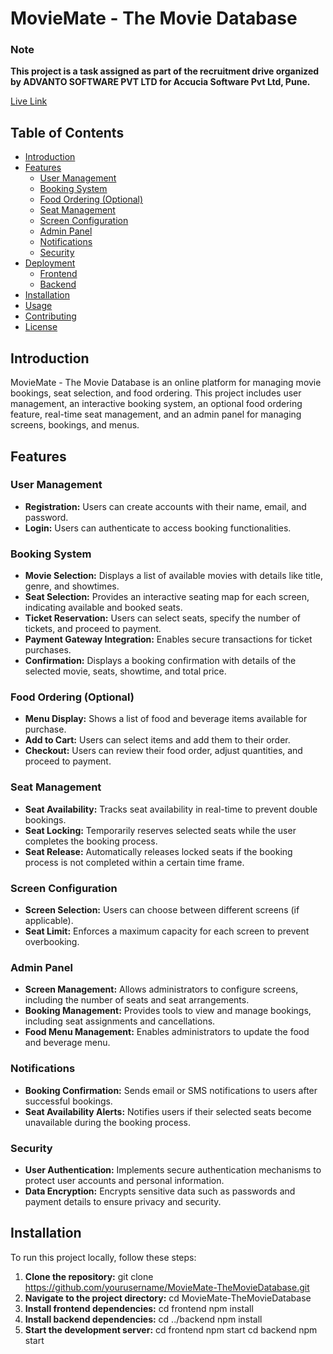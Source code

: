 # MovieMate - The Movie Database

### Note
**This project is a task assigned as part of the recruitment drive organized by ADVANTO SOFTWARE PVT LTD for Accucia Software Pvt Ltd, Pune.**

[Live Link](https://www.themoviedb.org/)

## Table of Contents
- [Introduction](#introduction)
- [Features](#features)
  - [User Management](#user-management)
  - [Booking System](#booking-system)
  - [Food Ordering (Optional)](#food-ordering-optional)
  - [Seat Management](#seat-management)
  - [Screen Configuration](#screen-configuration)
  - [Admin Panel](#admin-panel)
  - [Notifications](#notifications)
  - [Security](#security)
- [Deployment](#deployment)
  - [Frontend](#frontend)
  - [Backend](#backend)
- [Installation](#installation)
- [Usage](#usage)
- [Contributing](#contributing)
- [License](#license)

## Introduction

MovieMate - The Movie Database is an online platform for managing movie bookings, seat selection, and food ordering. This project includes user management, an interactive booking system, an optional food ordering feature, real-time seat management, and an admin panel for managing screens, bookings, and menus.

## Features

### User Management
- **Registration:** Users can create accounts with their name, email, and password.
- **Login:** Users can authenticate to access booking functionalities.

### Booking System
- **Movie Selection:** Displays a list of available movies with details like title, genre, and showtimes.
- **Seat Selection:** Provides an interactive seating map for each screen, indicating available and booked seats.
- **Ticket Reservation:** Users can select seats, specify the number of tickets, and proceed to payment.
- **Payment Gateway Integration:** Enables secure transactions for ticket purchases.
- **Confirmation:** Displays a booking confirmation with details of the selected movie, seats, showtime, and total price.

### Food Ordering (Optional)
- **Menu Display:** Shows a list of food and beverage items available for purchase.
- **Add to Cart:** Users can select items and add them to their order.
- **Checkout:** Users can review their food order, adjust quantities, and proceed to payment.

### Seat Management
- **Seat Availability:** Tracks seat availability in real-time to prevent double bookings.
- **Seat Locking:** Temporarily reserves selected seats while the user completes the booking process.
- **Seat Release:** Automatically releases locked seats if the booking process is not completed within a certain time frame.

### Screen Configuration
- **Screen Selection:** Users can choose between different screens (if applicable).
- **Seat Limit:** Enforces a maximum capacity for each screen to prevent overbooking.

### Admin Panel
- **Screen Management:** Allows administrators to configure screens, including the number of seats and seat arrangements.
- **Booking Management:** Provides tools to view and manage bookings, including seat assignments and cancellations.
- **Food Menu Management:** Enables administrators to update the food and beverage menu.

### Notifications
- **Booking Confirmation:** Sends email or SMS notifications to users after successful bookings.
- **Seat Availability Alerts:** Notifies users if their selected seats become unavailable during the booking process.

### Security
- **User Authentication:** Implements secure authentication mechanisms to protect user accounts and personal information.
- **Data Encryption:** Encrypts sensitive data such as passwords and payment details to ensure privacy and security.

## Installation

To run this project locally, follow these steps:

1. **Clone the repository:**
   git clone https://github.com/yourusername/MovieMate-TheMovieDatabase.git
2. **Navigate to the project directory:**
   cd MovieMate-TheMovieDatabase
3. **Install frontend dependencies:**
   cd frontend
   npm install
4. **Install backend dependencies:**
   cd ../backend
   npm install
5. **Start the development server:**
   cd frontend
   npm start
   cd backend
   npm start





